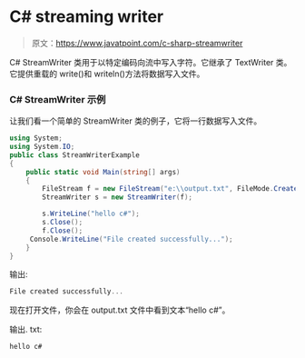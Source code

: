 # C# streaming writer

> 原文：<https://www.javatpoint.com/c-sharp-streamwriter>

C# StreamWriter 类用于以特定编码向流中写入字符。它继承了 TextWriter 类。它提供重载的 write()和 writeln()方法将数据写入文件。

### C# StreamWriter 示例

让我们看一个简单的 StreamWriter 类的例子，它将一行数据写入文件。

```cs
using System;
using System.IO;
public class StreamWriterExample
{
    public static void Main(string[] args)
    {
        FileStream f = new FileStream("e:\\output.txt", FileMode.Create);
        StreamWriter s = new StreamWriter(f);

        s.WriteLine("hello c#");
        s.Close();
        f.Close();
	 Console.WriteLine("File created successfully...");
    }
}

```

输出:

```cs
File created successfully...

```

现在打开文件，你会在 output.txt 文件中看到文本“hello c#”。

输出. txt:

```cs
hello c#

```